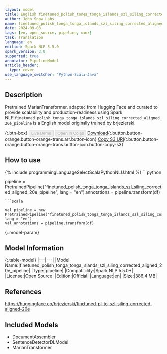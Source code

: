 ```yaml
---
layout: model
title: English finetuned_polish_tonga_tonga_islands_szl_siling_corrected_aligned_20e_pipeline pipeline MarianTransformer from brjezierski
author: John Snow Labs
name: finetuned_polish_tonga_tonga_islands_szl_siling_corrected_aligned_20e_pipeline
date: 2024-09-03
tags: [en, open_source, pipeline, onnx]
task: Translation
language: en
edition: Spark NLP 5.5.0
spark_version: 3.0
supported: true
annotator: PipelineModel
article_header:
  type: cover
use_language_switcher: "Python-Scala-Java"
---
```


## Description

Pretrained MarianTransformer, adapted from Hugging Face and curated to provide scalability and production-readiness using Spark NLP.`finetuned_polish_tonga_tonga_islands_szl_siling_corrected_aligned_20e_pipeline` is a English model originally trained by brjezierski.

{:.btn-box}
<button class="button button-orange" disabled>Live Demo</button>
<button class="button button-orange" disabled>Open in Colab</button>
[Download](https://s3.amazonaws.com/auxdata.johnsnowlabs.com/public/models/finetuned_polish_tonga_tonga_islands_szl_siling_corrected_aligned_20e_pipeline_en_5.5.0_3.0_1725345694881.zip){:.button.button-orange.button-orange-trans.arr.button-icon}
[Copy S3 URI](s3://auxdata.johnsnowlabs.com/public/models/finetuned_polish_tonga_tonga_islands_szl_siling_corrected_aligned_20e_pipeline_en_5.5.0_3.0_1725345694881.zip){:.button.button-orange.button-orange-trans.button-icon.button-copy-s3}

## How to use



<div class="tabs-box" markdown="1">
{% include programmingLanguageSelectScalaPythonNLU.html %}
```python

pipeline = PretrainedPipeline("finetuned_polish_tonga_tonga_islands_szl_siling_corrected_aligned_20e_pipeline", lang = "en")
annotations =  pipeline.transform(df)   

```
```scala

val pipeline = new PretrainedPipeline("finetuned_polish_tonga_tonga_islands_szl_siling_corrected_aligned_20e_pipeline", lang = "en")
val annotations = pipeline.transform(df)

```
</div>

{:.model-param}
## Model Information

{:.table-model}
|---|---|
|Model Name:|finetuned_polish_tonga_tonga_islands_szl_siling_corrected_aligned_20e_pipeline|
|Type:|pipeline|
|Compatibility:|Spark NLP 5.5.0+|
|License:|Open Source|
|Edition:|Official|
|Language:|en|
|Size:|386.4 MB|

## References

https://huggingface.co/brjezierski/finetuned-pl-to-szl-siling-corrected-aligned-20e

## Included Models

- DocumentAssembler
- SentenceDetectorDLModel
- MarianTransformer
